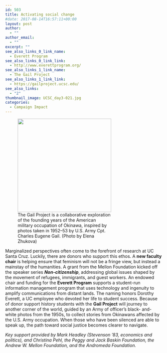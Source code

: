 ```yaml
---
id: 503
title: Activating social change
#date: 2017-08-14T16:57:11+00:00
layout: post
author:
  - ""
author_email:
  - ""
excerpt: ""
see_also_links_0_link_name:
  - Everett Program
see_also_links_0_link_link:
  - http://www.everettprogram.org/
see_also_links_1_link_name:
  - The Gail Project
see_also_links_1_link_link:
  - https://gailproject.ucsc.edu/
see_also_links:
  - "2"
thumbnail_image: UCSC_day3-021.jpg
categories:
  - Campaign Impact
---
```

<figure id="attachment_547" style="width: 300px" class="wp-caption alignright"><img class="wp-image-547 size-medium" src="http://live-ucsc-giving.pantheonsite.io/wp-content/uploads/2017/08/UCSC_day3-021-300x300.jpg" alt="" width="300" height="300" srcset="https://ucsc-giving.lndo.site/wp-content/uploads/2017/08/UCSC_day3-021-300x300.jpg 300w, https://ucsc-giving.lndo.site/wp-content/uploads/2017/08/UCSC_day3-021-768x768.jpg 768w, https://ucsc-giving.lndo.site/wp-content/uploads/2017/08/UCSC_day3-021-1024x1024.jpg 1024w, https://ucsc-giving.lndo.site/wp-content/uploads/2017/08/UCSC_day3-021-150x150.jpg 150w" sizes="(max-width: 300px) 100vw, 300px" /><figcaption class="wp-caption-text">The Gail Project is a collaborative exploration of the founding years of the American military occupation of Okinawa, inspired by photos taken in 1952–53 by U.S. Army Cpt. Charles Eugene Gail. (Photo by Elena Zhukova)</figcaption></figure> 

Marginalized perspectives often come to the forefront of research at UC Santa Cruz. Luckily, there are donors who support this ethos. A **new faculty chair** is helping ensure that feminism will not be a fringe view, but instead a mainstay of the humanities. A grant from the Mellon Foundation kicked off the speaker series **_Non-citizenship_**, addressing global issues shaped by the movement of refugees, immigrants, and guest workers. An endowed chair and funding for the **Everett Program** supports a student-run information management program that uses technology and ingenuity to amplify communications from distant lands. The naming honors Dorothy Everett, a UC employee who devoted her life to student success. Because of donor support history students with the **Gail Project** will journey to another corner of the world, guided by an Army of officer’s black- and-white photos from the 1950s, to collect stories from Okinawans affected by the U.S. Army occupation. When those who have been silenced are able to speak up, the path toward social justice becomes clearer to navigate.

_Key support provided by Mark Headley (Stevenson &#8217;83, economics and politics), and Christina Pehl, the Peggy and Jack Baskin Foundation, the Andrew W. Mellon Foundation, and the Andromeda Foundation._
